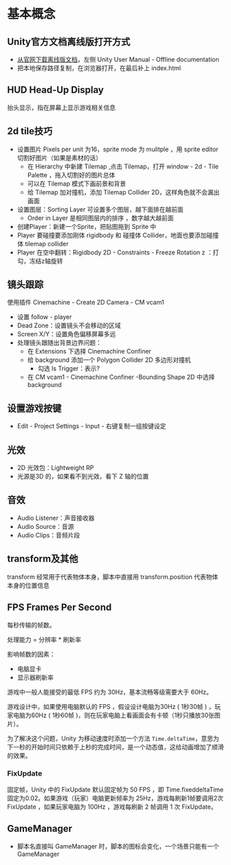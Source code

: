# 基本概念

## Unity官方文档离线版打开方式

- [从官网下载离线版文档](https://docs.unity3d.com/Manual/UnityManual.html)，左侧 Unity User Manual - Offline documentation
- 把本地保存路径复制，在浏览器打开，在最后补上 index.html

## HUD Head-Up Display

抬头显示，指在屏幕上显示游戏相关信息

## 2d tile技巧

- 设置图片 Pixels per unit 为16，sprite mode 为 mulitple ，用 sprite editor 切割好图片（如果是素材的话）
  - 在 Hierarchy 中新建 Tilemap ,点击 Tilemap，打开 window - 2d - Tile Palette ，拖入切割好的图片总体
  - 可以在 Tilemap 模式下画前景和背景
  - 给 Tilemap 加对撞机，添加 Tilemap Collider 2D，这样角色就不会漏出画面
- 设置图层：Sorting Layer 可设置多个图层，越下面排在越前面
  - Order in Layer 是相同图层内的排序 ，数字越大越前面
- 创建Player：新建一个Sprite，把贴图拖到 Sprite 中
- Player 要碰撞要添加刚体 rigidbody 和 碰撞体 Collider，地面也要添加碰撞体 tilemap collider
- Player 在空中翻转：Rigidbody 2D - Constraints - Freeze Rotation z ：打勾，冻结z轴旋转

## 镜头跟踪

使用插件 Cinemachine - Create 2D Camera - CM vcam1

- 设置 follow - player
- Dead Zone：设置镜头不会移动的区域
- Screen X/Y：设置角色偏移屏幕多远
- 处理镜头跟随出背景边界问题：
  - 在 Extensions 下选择 Cinemachine Confiner
  - 给 background 添加一个 Polygon Collider 2D 多边形对撞机
    - 勾选 Is Trigger：表示?
  - 在 CM vcam1 - Cinemachine Confiner -Bounding Shape 2D 中选择 background

## 设置游戏按键

- Edit -  Project Settings - Input - 右键复制一组按键设定

## 光效

- 2D 光效包：Lightweight RP
- 光源是3D 的，如果看不到光效，看下 Z 轴的位置

## 音效

- Audio Listener：声音接收器
- Audio Source：音源
- Audio Clips：音频片段

## transform及其他

transform 经常用于代表物体本身，脚本中直接用 transform.position 代表物体本身的位置信息

## FPS Frames Per Second

每秒传输的帧数。

处理能力 = 分辨率 * 刷新率

影响帧数的因素：

- 电脑显卡
- 显示器刷新率

游戏中一般人能接受的最低 FPS 约为 30Hz，基本流畅等级需要大于 60Hz。

游戏设计中，如果使用电脑默认的 FPS ，假设设计电脑为30Hz ( 1秒30帧 ) ，玩家电脑为60Hz ( 1秒60帧 )，则在玩家电脑上看画面会有卡顿（1秒只播放30张图片）。

为了解决这个问题，Unity 为移动速度时添加一个方法 `Time.deltaTime`，意思为下一秒的开始时间只依赖于上秒的完成时间，是一个动态值，这给动画增加了顺滑的效果。

### FixUpdate

固定帧，Unity 中的 FixUpdate 默认固定帧为 50 FPS ，即 Time.fixeddeltaTime 固定为0.02。如果游戏（玩家）电脑更新频率为 25Hz，游戏每刷新1帧要调用2次 FixUpdate ，如果玩家电脑为 100Hz ，游戏每刷新 2 帧调用 1 次 FixUpdate。

## GameManager

- 脚本名直接叫 GameManager 时，脚本的图标会变化，一个场景只能有一个 GameManager